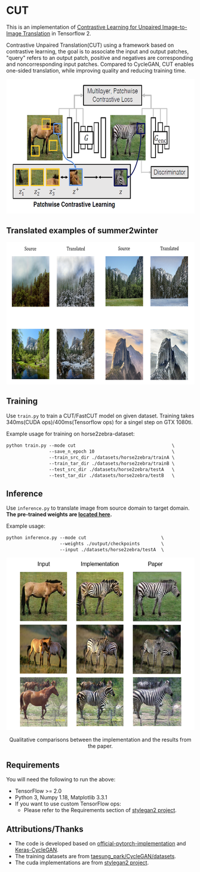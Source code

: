 # CUT
This is an implementation of [Contrastive Learning for Unpaired Image-to-Image Translation](https://arxiv.org/abs/2007.15651) in Tensorflow 2.

Contrastive Unpaired Translation(CUT) using a framework based on contrastive learning, the goal is to associate the input and output patches, "query" refers to an output patch, positive and negatives are corresponding and noncorresponding input patches. Compared to CycleGAN, CUT enables one-sided translation, while improving quality and reducing training time.

<div align = 'center'>
  <img src = 'images/CUT.PNG' height = '360px'>
</div>


## Translated examples of summer2winter

<div align = 'left'>
  <img src='images/summer2winter_result.PNG' height = '380px'>
</div>


## Training
Use `train.py` to train a CUT/FastCUT model on given dataset.
Training takes 340ms(CUDA ops)/400ms(Tensorflow ops) for a singel step on GTX 1080ti.

Example usage for training on horse2zebra-dataset:
```
python train.py --mode cut                                    \
                --save_n_epoch 10                             \
                --train_src_dir ./datasets/horse2zebra/trainA \
                --train_tar_dir ./datasets/horse2zebra/trainB \
                --test_src_dir ./datasets/horse2zebra/testA   \
                --test_tar_dir ./datasets/horse2zebra/testB   \
```


## Inference
Use `inference.py` to translate image from source domain to target domain.
**The pre-trained weights are [located here](https://drive.google.com/drive/folders/1Y5om2S-kiSXdJKd3LHP5EDxJiNSm2djj?usp=sharing).**

Example usage:
```
python inference.py --mode cut                            \
                    --weights ./output/checkpoints        \
                    --input ./datasets/horse2zebra/testA  \
```


<div align = 'center'>
  <img src='images/horse2zebra_result.PNG' height = '460px'>
</div>
<p align = 'center'>
Qualitative comparisons between the implementation and the results from the paper.
</p>


## Requirements
You will need the following to run the above:
- TensorFlow >= 2.0
- Python 3, Numpy 1.18, Matplotlib 3.3.1
- If you want to use custom TensorFlow ops:
  - Please refer to the Requirements section of [stylegan2 project](https://github.com/NVlabs/stylegan2).

## Attributions/Thanks
- The code is developed based on [official-pytorch-implementation](https://github.com/taesungp/contrastive-unpaired-translation) and [Keras-CycleGAN](https://keras.io/examples/generative/cyclegan/).
- The training datasets are from [taesung_park/CycleGAN/datasets](https://people.eecs.berkeley.edu/~taesung_park/CycleGAN/datasets/).
- The cuda implementations are from [stylegan2 project](https://github.com/NVlabs/stylegan2).
